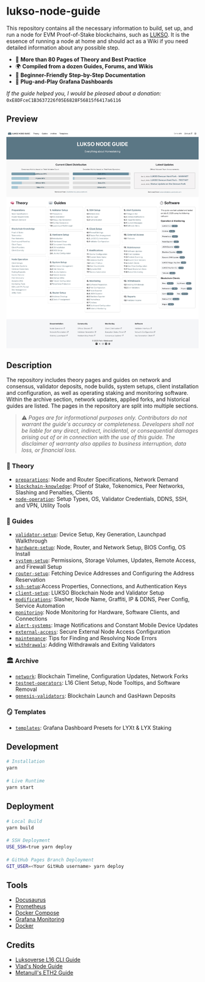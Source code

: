 # lukso-node-guide

This repository contains all the necessary information to build, set up, and run a node for EVM Proof-of-Stake blockchains, such as [LUKSO](https://docs.lukso.tech/). It is the essence of running a node at home and should act as a Wiki if you need detailed information about any possible step.

- 📖 **More than 80 Pages of Theory and Best Practice**
- 🌍 **Compiled from a dozen Guides, Forums, and Wikis**
- 🚀 **Beginner-Friendly Step-by-Step Documentation**
- 📝 **Plug-and-Play Grafana Dashboards**

_If the guide helped you, I would be pleased about a donation:_
`0xE8DFceC1B3637226f05E6828F56815f6417a6116`

## Preview

![Node Guide Webpage](/static/img/web.jpeg)

## Description

The repository includes theory pages and guides on network and consensus, validator deposits, node builds, system setups, client installation and configuration, as well as operating staking and monitoring software. Within the archive section, network updates, applied forks, and historical guides are listed. The pages in the repository are split into multiple sections.

> ⚠️ _Pages are for informational purposes only. Contributors do not warrant the guide's accuracy or completeness. Developers shall not be liable for any direct, indirect, incidental, or consequential damages arising out of or in connection with the use of this guide. The disclaimer of warranty also applies to business interruption, data loss, or financial loss._

### 🧠 Theory

- [`preparations`](/docs/theory/preparations/): Node and Router Specifications, Network Demand
- [`blockchain-knowledge`](/docs/theory/blockchain-knowledge/): Proof of Stake, Tokenomics, Peer Networks, Slashing and Penalties, Clients
- [`node-operation`](/docs/theory/node-operation/): Setup Types, OS, Validator Credentials, DDNS, SSH, and VPN, Utility Tools

### 📖 Guides

- [`validator-setup`](/docs/guides/hardware-setup/): Device Setup, Key Generation, Launchpad Walkthrough
- [`hardware-setup`](/docs/guides/hardware-setup/): Node, Router, and Network Setup, BIOS Config, OS Install
- [`system-setup`](/docs/guides/system-setup/): Permissions, Storage Volumes, Updates, Remote Access, and Firewall Setup
- [`router-setup`](/docs/guides/router-setup/): Fetching Device Addresses and Configuring the Address Reservation
- [`ssh-setup`](/docs/guides/ssh-setup/):Access Properties, Connections, and Authentication Keys
- [`client-setup`](/docs/guides/client-setup/): LUKSO Blockchain Node and Validator Setup
- [`modifications`](/docs/guides/modifications/): Slasher, Node Name, Graffiti, IP & DDNS, Peer Config, Service Automation
- [`monitoring`](/docs/guides/monitoring/): Node Monitoring for Hardware, Software Clients, and Connections
- [`alert-systems`](/docs/guides/alert-systems/): Image Notifications and Constant Mobile Device Updates
- [`external-access`](/docs/guides/external-access/): Secure External Node Access Configuration
- [`maintenance`](/docs/guides/maintenance/): Tips for Finding and Resolving Node Errors
- [`withdrawals`](/docs/guides/withdrawals/): Adding Withdrawals and Exiting Validators

### 🏛️ Archive

- [`network`](/docs/archive/network/): Blockchain Timeline, Configuration Updates, Network Forks
- [`testnet-operators`](/docs/archive/testnet-operators/): L16 Client Setup, Node Tooltips, and Software Removal
- [`genesis-validators`](/docs/archive/genesis-validators/): Blockchain Launch and GasHawn Deposits

### 🪞 Templates

- [`templates`](/static/templates/): Grafana Dashboard Presets for LYXt & LYX Staking

## Development

```sh
# Installation
yarn

# Live Runtime
yarn start
```

## Deployment

```sh
# Local Build
yarn build

# SSH Deployment
USE_SSH=true yarn deploy

# GitHub Pages Branch Deployment
GIT_USER=<Your GitHub username> yarn deploy
```

## Tools

- [Docusaurus](https://docusaurus.io/)
- [Prometheus](https://prometheus.io/)
- [Docker Compose](https://docs.docker.com/compose/)
- [Grafana Monitoring](https://grafana.com/)
- [Docker](https://docs.docker.com/)

## Credits

- [Luksoverse L16 CLI Guide](https://luksoverse.io/2022/04/l16-re-spin-extra-tools-and-explanation/)
- [Vlad's Node Guide](https://github.com/lykhonis/lukso-node-guide)
- [Metanull's ETH2 Guide](https://github.com/metanull-operator/eth2-ubuntu)
